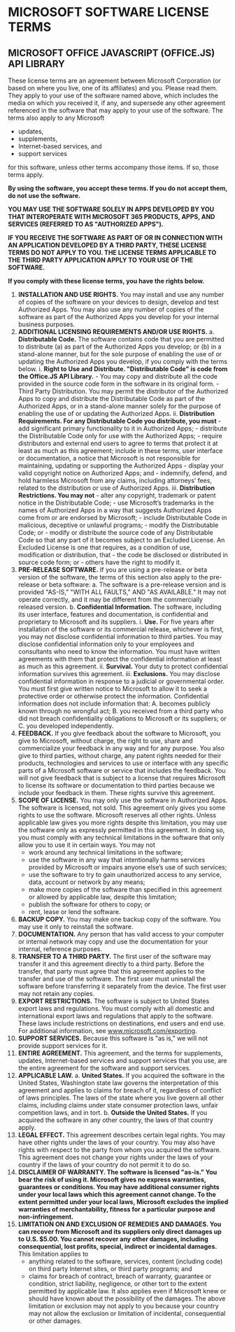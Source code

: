 # MICROSOFT SOFTWARE LICENSE TERMS

## MICROSOFT OFFICE JAVASCRIPT (OFFICE.JS) API LIBRARY

These license terms are an agreement between Microsoft Corporation (or based on where you live, one of its affiliates) and you. Please read them. They apply to your use of the software named above, which includes the media on which you received it, if any, and supersede any other agreement referenced in the software that may apply to your use of the software. The terms also apply to any Microsoft

- updates,
- supplements,
- Internet-based services, and
- support services

for this software, unless other terms accompany those items. If so, those terms apply.

**By using the software, you accept these terms. If you do not accept them, do not use the software.**

**YOU MAY USE THE SOFTWARE SOLELY IN APPS DEVELOPED BY YOU THAT INTEROPERATE WITH MICROSOFT 365 PRODUCTS, APPS, AND SERVICES (REFERRED TO AS "AUTHORIZED APPS").**

**IF YOU RECEIVE THE SOFTWARE AS PART OF OR IN CONNECTION WITH AN APPLICATION DEVELOPED BY A THIRD PARTY, THESE LICENSE TERMS DO NOT APPLY TO YOU. THE LICENSE TERMS APPLICABLE TO THE THIRD PARTY APPLICATION APPLY TO YOUR USE OF THE SOFTWARE.**

**If you comply with these license terms, you have the rights below.**

1. **INSTALLATION AND USE RIGHTS.** You may install and use any number of copies of the software on your devices to design, develop and test Authorized Apps. You may also use any number of copies of the software as part of the Authorized Apps you develop for your internal business purposes.
2. **ADDITIONAL LICENSING REQUIREMENTS AND/OR USE RIGHTS.**
    a. **Distributable Code.** The software contains code that you are permitted to distribute (a) as part of the Authorized Apps you develop; or (b) in a stand-alone manner, but for the sole purpose of enabling the use of or updating the Authorized Apps you develop, if you comply with the terms below.
        i. **Right to Use and Distribute. "Distributable Code" is code from the Office.JS API Library.**
            - You may copy and distribute all the code provided in the source code form in the software in its original form.
            - Third Party Distribution. You may permit the distributor of the Authorized Apps to copy and distribute the Distributable Code as part of the Authorized Apps, or in a stand-alone manner solely for the purpose of enabling the use of or updating the Authorized Apps.
        ii. **Distribution Requirements. For any Distributable Code you distribute, you must**
            - add significant primary functionality to it in Authorized Apps;
            - distribute the Distributable Code only for use with the Authorized Apps;
            - require distributors and external end users to agree to terms that protect it at least as much as this agreement; include in these terms, user interface or documentation, a notice that Microsoft is not responsible for maintaining, updating or supporting the Authorized Apps
            - display your valid copyright notice on Authorized Apps; and
            - indemnify, defend, and hold harmless Microsoft from any claims, including attorneys’ fees, related to the distribution or use of Authorized Apps.
        iii. **Distribution Restrictions. You may not**
            - alter any copyright, trademark or patent notice in the Distributable Code;
            - use Microsoft’s trademarks in the names of Authorized Apps in a way that suggests Authorized Apps come from or are endorsed by Microsoft;
            - include Distributable Code in malicious, deceptive or unlawful programs;
            - modify the Distributable Code; or
            - modify or distribute the source code of any Distributable Code so that any part of it becomes subject to an Excluded License. An Excluded License is one that requires, as a condition of use, modification or distribution, that
                - the code be disclosed or distributed in source code form; or
                - others have the right to modify it.
3. **PRE-RELEASE SOFTWARE.** If you are using a pre-release or beta version of the software, the terms of this section also apply to the pre-release or beta software:
    a. The software is a pre-release version and is provided "AS-IS," "WITH ALL FAULTS," AND "AS AVAILABLE." It may not operate correctly, and it may be different from the commercially released version.
    b. **Confidential Information.** The software, including its user interface, features and documentation, is confidential and proprietary to Microsoft and its suppliers.
        i. **Use.** For five years after installation of the software or its commercial release, whichever is first, you may not disclose confidential information to third parties. You may disclose confidential information only to your employees and consultants who need to know the information. You must have written agreements with them that protect the confidential information at least as much as this agreement.
        ii. **Survival.** Your duty to protect confidential information survives this agreement.
        iii. **Exclusions.** You may disclose confidential information in response to a judicial or governmental order. You must first give written notice to Microsoft to allow it to seek a protective order or otherwise protect the information. Confidential information does not include information that:
            A. becomes publicly known through no wrongful act;
            B. you received from a third party who did not breach confidentiality obligations to Microsoft or its suppliers; or
            C. you developed independently.
4. **FEEDBACK.** If you give feedback about the software to Microsoft, you give to Microsoft, without charge, the right to use, share and commercialize your feedback in any way and for any purpose. You also give to third parties, without charge, any patent rights needed for their products, technologies and services to use or interface with any specific parts of a Microsoft software or service that includes the feedback. You will not give feedback that is subject to a license that requires Microsoft to license its software or documentation to third parties because we include your feedback in them. These rights survive this agreement.
5. **SCOPE OF LICENSE.** You may only use the software in Authorized Apps. The software is licensed, not sold. This agreement only gives you some rights to use the software. Microsoft reserves all other rights. Unless applicable law gives you more rights despite this limitation, you may use the software only as expressly permitted in this agreement. In doing so, you must comply with any technical limitations in the software that only allow you to use it in certain ways. You may not
    - work around any technical limitations in the software;
    - use the software in any way that intentionally harms services provided by Microsoft or impairs anyone else’s use of such services; 
    - use the software to try to gain unauthorized access to any service, data, account or network by any means; 
    - make more copies of the software than specified in this agreement or allowed by applicable law, despite this limitation;
    - publish the software for others to copy; or
    - rent, lease or lend the software.
6. **BACKUP COPY.** You may make one backup copy of the software. You may use it only to reinstall the software.
7. **DOCUMENTATION.** Any person that has valid access to your computer or internal network may copy and use the documentation for your internal, reference purposes.
8. **TRANSFER TO A THIRD PARTY.** The first user of the software may transfer it and this agreement directly to a third party. Before the transfer, that party must agree that this agreement applies to the transfer and use of the software. The first user must uninstall the software before transferring it separately from the device. The first user may not retain any copies.
9. **EXPORT RESTRICTIONS.** The software is subject to United States export laws and regulations. You must comply with all domestic and international export laws and regulations that apply to the software. These laws include restrictions on destinations, end users and end use. For additional information, see www.microsoft.com/exporting.
10. **SUPPORT SERVICES.** Because this software is "as is," we will not provide support services for it.
11. **ENTIRE AGREEMENT.** This agreement, and the terms for supplements, updates, Internet-based services and support services that you use, are the entire agreement for the software and support services.
12. **APPLICABLE LAW.**
    a. **United States.** If you acquired the software in the United States, Washington state law governs the interpretation of this agreement and applies to claims for breach of it, regardless of conflict of laws principles. The laws of the state where you live govern all other claims, including claims under state consumer protection laws, unfair competition laws, and in tort.
    b. **Outside the United States.** If you acquired the software in any other country, the laws of that country apply.
13. **LEGAL EFFECT.** This agreement describes certain legal rights. You may have other rights under the laws of your country. You may also have rights with respect to the party from whom you acquired the software. This agreement does not change your rights under the laws of your country if the laws of your country do not permit it to do so.
14. **DISCLAIMER OF WARRANTY. The software is licensed "as-is." You bear the risk of using it. Microsoft gives no express warranties, guarantees or conditions. You may have additional consumer rights under your local laws which this agreement cannot change. To the extent permitted under your local laws, Microsoft excludes the implied warranties of merchantability, fitness for a particular purpose and non-infringement.**
15. **LIMITATION ON AND EXCLUSION OF REMEDIES AND DAMAGES. You can recover from Microsoft and its suppliers only direct damages up to U.S. $5.00. You cannot recover any other damages, including consequential, lost profits, special, indirect or incidental damages.**
    This limitation applies to
    - anything related to the software, services, content (including code) on third party Internet sites, or third party programs; and
    - claims for breach of contract, breach of warranty, guarantee or condition, strict liability, negligence, or other tort to the extent permitted by applicable law.
    It also applies even if Microsoft knew or should have known about the possibility of the damages. The above limitation or exclusion may not apply to you because your country may not allow the exclusion or limitation of incidental, consequential or other damages.
